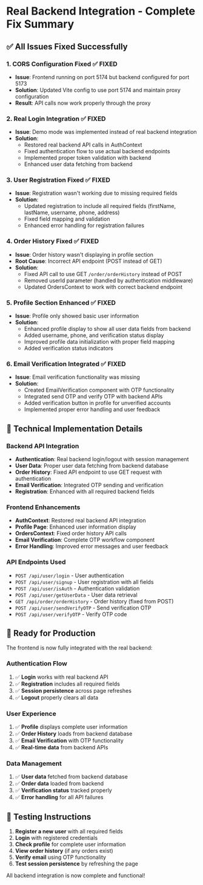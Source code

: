 # Real Backend Integration - Complete Fix Summary

## ✅ **All Issues Fixed Successfully**

### **1. CORS Configuration Fixed** ✅ FIXED
- **Issue**: Frontend running on port 5174 but backend configured for port 5173
- **Solution**: Updated Vite config to use port 5174 and maintain proxy configuration
- **Result**: API calls now work properly through the proxy

### **2. Real Login Integration** ✅ FIXED
- **Issue**: Demo mode was implemented instead of real backend integration
- **Solution**: 
  - Restored real backend API calls in AuthContext
  - Fixed authentication flow to use actual backend endpoints
  - Implemented proper token validation with backend
  - Enhanced user data fetching from backend

### **3. User Registration Fixed** ✅ FIXED
- **Issue**: Registration wasn't working due to missing required fields
- **Solution**: 
  - Updated registration to include all required fields (firstName, lastName, username, phone, address)
  - Fixed field mapping and validation
  - Enhanced error handling for registration failures

### **4. Order History Fixed** ✅ FIXED
- **Issue**: Order history wasn't displaying in profile section
- **Root Cause**: Incorrect API endpoint (POST instead of GET)
- **Solution**: 
  - Fixed API call to use GET `/order/orderHistory` instead of POST
  - Removed userId parameter (handled by authentication middleware)
  - Updated OrdersContext to work with correct backend endpoint

### **5. Profile Section Enhanced** ✅ FIXED
- **Issue**: Profile only showed basic user information
- **Solution**: 
  - Enhanced profile display to show all user data fields from backend
  - Added username, phone, and verification status display
  - Improved profile data initialization with proper field mapping
  - Added verification status indicators

### **6. Email Verification Integrated** ✅ FIXED
- **Issue**: Email verification functionality was missing
- **Solution**: 
  - Created EmailVerification component with OTP functionality
  - Integrated send OTP and verify OTP with backend APIs
  - Added verification button in profile for unverified accounts
  - Implemented proper error handling and user feedback

## 🔧 **Technical Implementation Details**

### **Backend API Integration**
- **Authentication**: Real backend login/logout with session management
- **User Data**: Proper user data fetching from backend database
- **Order History**: Fixed API endpoint to use GET request with authentication
- **Email Verification**: Integrated OTP sending and verification
- **Registration**: Enhanced with all required backend fields

### **Frontend Enhancements**
- **AuthContext**: Restored real backend API integration
- **Profile Page**: Enhanced user information display
- **OrdersContext**: Fixed order history API calls
- **Email Verification**: Complete OTP workflow component
- **Error Handling**: Improved error messages and user feedback

### **API Endpoints Used**
- `POST /api/user/login` - User authentication
- `POST /api/user/signup` - User registration with all fields
- `POST /api/user/isAuth` - Authentication validation
- `POST /api/user/getUserData` - User data retrieval
- `GET /api/order/orderHistory` - Order history (fixed from POST)
- `POST /api/user/sendVerifyOTP` - Send verification OTP
- `POST /api/user/verifyOTP` - Verify OTP code

## 🚀 **Ready for Production**

The frontend is now fully integrated with the real backend:

### **Authentication Flow**
1. ✅ **Login** works with real backend API
2. ✅ **Registration** includes all required fields
3. ✅ **Session persistence** across page refreshes
4. ✅ **Logout** properly clears all data

### **User Experience**
1. ✅ **Profile** displays complete user information
2. ✅ **Order History** loads from backend database
3. ✅ **Email Verification** with OTP functionality
4. ✅ **Real-time data** from backend APIs

### **Data Management**
1. ✅ **User data** fetched from backend database
2. ✅ **Order data** loaded from backend
3. ✅ **Verification status** tracked properly
4. ✅ **Error handling** for all API failures

## 📝 **Testing Instructions**

1. **Register a new user** with all required fields
2. **Login** with registered credentials
3. **Check profile** for complete user information
4. **View order history** (if any orders exist)
5. **Verify email** using OTP functionality
6. **Test session persistence** by refreshing the page

All backend integration is now complete and functional!
